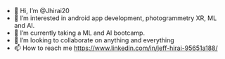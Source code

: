 - 👋 Hi, I’m @Jhirai20 
- 👀 I’m interested in android app development, photogrammetry XR, ML and AI.
- 🌱 I’m currently taking a ML and AI bootcamp.
- 💞️ I’m looking to collaborate on anything and everything
- 📫 How to reach me https://www.linkedin.com/in/jeff-hirai-95651a188/

<!---
Jhirai20/Jhirai20 is a ✨ special ✨ repository because its `README.md` (this file) appears on your GitHub profile.
You can click the Preview link to take a look at your changes.
--->
